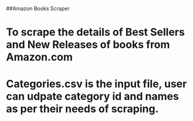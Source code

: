 ##Amazon Books Scraper

# To scrape the details of Best Sellers and New Releases of books from Amazon.com

# Categories.csv is the input file, user can udpate category id and names as per their needs of scraping.